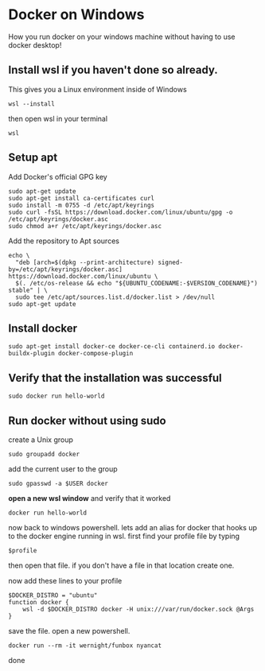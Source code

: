 # Docker on Windows

How you run docker on your windows machine without having to use docker desktop!

## Install wsl if you haven't done so already. 
This gives you a Linux environment inside of Windows

```
wsl --install
```


then open wsl in your terminal

```
wsl
```

## Setup apt

Add Docker's official GPG key
```
sudo apt-get update
sudo apt-get install ca-certificates curl
sudo install -m 0755 -d /etc/apt/keyrings
sudo curl -fsSL https://download.docker.com/linux/ubuntu/gpg -o /etc/apt/keyrings/docker.asc
sudo chmod a+r /etc/apt/keyrings/docker.asc
```

Add the repository to Apt sources
```
echo \
  "deb [arch=$(dpkg --print-architecture) signed-by=/etc/apt/keyrings/docker.asc] https://download.docker.com/linux/ubuntu \
  $(. /etc/os-release && echo "${UBUNTU_CODENAME:-$VERSION_CODENAME}") stable" | \
  sudo tee /etc/apt/sources.list.d/docker.list > /dev/null
sudo apt-get update
```

## Install docker 
```
sudo apt-get install docker-ce docker-ce-cli containerd.io docker-buildx-plugin docker-compose-plugin
```

## Verify that the installation was successful
```
sudo docker run hello-world
```

## Run docker without using sudo
create a Unix group

```
sudo groupadd docker
```

add the current user to the group
```
sudo gpasswd -a $USER docker
```

**open a new wsl window** and verify that it worked
```
docker run hello-world
```

now back to windows powershell. lets add an alias for docker that hooks up to the docker engine running in wsl.
first find your profile file by typing 
```
$profile
```

then open that file. if you don't have a file in that location create one.

now add these lines to your profile
```
$DOCKER_DISTRO = "ubuntu"
function docker {
	wsl -d $DOCKER_DISTRO docker -H unix:///var/run/docker.sock @Args
}
```

save the file. open a new powershell.
```
docker run --rm -it wernight/funbox nyancat
```

done